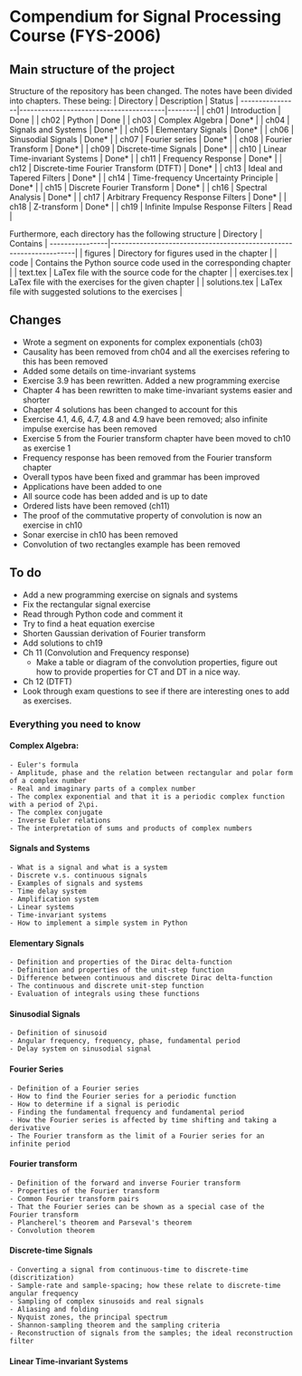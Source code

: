 # Compendium for Signal Processing Course (FYS-2006)

## Main structure of the project
Structure of the repository has been changed. The notes have been divided into chapters. These being:
| Directory     | Description                            | Status |
----------------|----------------------------------------|--------|
| ch01          | Introduction                           | Done   |
| ch02          | Python                                 | Done   |
| ch03          | Complex Algebra                        | Done*  |
| ch04          | Signals and Systems                    | Done*  |
| ch05          | Elementary Signals                     | Done*  |
| ch06          | Sinusodial Signals                     | Done*  |
| ch07          | Fourier series                         | Done*  |
| ch08          | Fourier Transform                      | Done*  |
| ch09          | Discrete-time Signals                  | Done*  |
| ch10          | Linear Time-invariant Systems          | Done*  |
| ch11          | Frequency Response                     | Done*  |
| ch12          | Discrete-time Fourier Transform (DTFT) | Done*  |
| ch13          | Ideal and Tapered Filters              | Done*  |
| ch14          | Time-frequency Uncertainty Principle   | Done*  |
| ch15          | Discrete Fourier Transform             | Done*  |
| ch16          | Spectral Analysis                      | Done*  |
| ch17          | Arbitrary Frequency Response Filters   | Done*  |
| ch18          | Z-transform                            | Done*  |
| ch19          | Infinite Impulse Response Filters      | Read   |

Furthermore, each directory has the following structure
| Directory     | Contains                                                           |
----------------|--------------------------------------------------------------------|
| figures       | Directory for figures used in the chapter                          |
| code          | Contains the Python source code used in the corresponding chapter  |
| text.tex      | LaTex file with the source code for the chapter                    |
| exercises.tex | LaTex file with the exercises for the given chapter                |
| solutions.tex | LaTex file with suggested solutions to the exercises               |

## Changes
- Wrote a segment on exponents for complex exponentials (ch03)
- Causality has been removed from ch04 and all the exercises refering to this has been removed
- Added some details on time-invariant systems
- Exercise 3.9 has been rewritten. Added a new programming exercise
- Chapter 4 has been rewritten to make time-invariant systems easier and shorter
- Chapter 4 solutions has been changed to account for this
- Exercise 4.1, 4.6, 4.7, 4.8 and 4.9 have been removed; also infinite impulse exercise has been removed
- Exercise 5 from the Fourier transform chapter have been moved to ch10 as exercise 1
- Frequency response has been removed from the Fourier transform chapter
- Overall typos have been fixed and grammar has been improved
- Applications have been added to one 
- All source code has been added and is up to date
- Ordered lists have been removed (ch11)
- The proof of the commutative property of convolution is now an exercise in ch10
- Sonar exercise in ch10 has been removed
- Convolution of two rectangles example has been removed

## To do
- Add a new programming exercise on signals and systems
- Fix the rectangular signal exercise
- Read through Python code and comment it
- Try to find a heat equation exercise
- Shorten Gaussian derivation of Fourier transform
- Add solutions to ch19
- Ch 11 (Convolution and Frequency response)
  - Make a table or diagram of the convolution properties, figure out how to provide properties for CT and DT in a nice way.
- Ch 12 (DTFT)
- Look through exam questions to see if there are interesting ones to add as exercises.

### Everything you need to know
#### Complex Algebra:
    - Euler's formula
    - Amplitude, phase and the relation between rectangular and polar form of a complex number
    - Real and imaginary parts of a complex number
    - The complex exponential and that it is a periodic complex function with a period of 2\pi. 
    - The complex conjugate
    - Inverse Euler relations
    - The interpretation of sums and products of complex numbers

#### Signals and Systems
    - What is a signal and what is a system
    - Discrete v.s. continuous signals
    - Examples of signals and systems
    - Time delay system
    - Amplification system
    - Linear systems
    - Time-invariant systems
    - How to implement a simple system in Python

#### Elementary Signals
    - Definition and properties of the Dirac delta-function
    - Definition and properties of the unit-step function
    - Difference between continuous and discrete Dirac delta-function
    - The continuous and discrete unit-step function
    - Evaluation of integrals using these functions

#### Sinusodial Signals
    - Definition of sinusoid
    - Angular frequency, frequency, phase, fundamental period
    - Delay system on sinusodial signal

#### Fourier Series
    - Definition of a Fourier series
    - How to find the Fourier series for a periodic function
    - How to determine if a signal is periodic
    - Finding the fundamental frequency and fundamental period
    - How the Fourier series is affected by time shifting and taking a derivative
    - The Fourier transform as the limit of a Fourier series for an infinite period

#### Fourier transform
    - Definition of the forward and inverse Fourier transform
    - Properties of the Fourier transform
    - Common Fourier transform pairs
    - That the Fourier series can be shown as a special case of the Fourier transform
    - Plancherel's theorem and Parseval's theorem
    - Convolution theorem

#### Discrete-time Signals
    - Converting a signal from continuous-time to discrete-time (discritization)
    - Sample-rate and sample-spacing; how these relate to discrete-time angular frequency
    - Sampling of complex sinusoids and real signals
    - Aliasing and folding
    - Nyquist zones, the principal spectrum
    - Shannon-sampling theorem and the sampling criteria
    - Reconstruction of signals from the samples; the ideal reconstruction filter

#### Linear Time-invariant Systems
